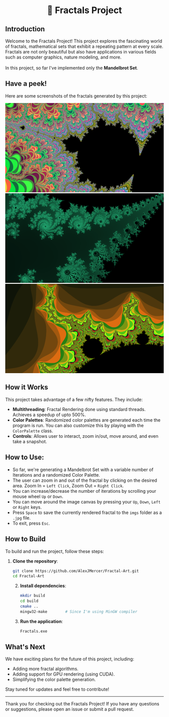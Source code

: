 <h1 align="center">🌿 Fractals Project</h1>

## Introduction
Welcome to the Fractals Project! This project explores the fascinating world of fractals, mathematical sets that exhibit a repeating pattern at every scale. Fractals are not only beautiful but also have applications in various fields such as computer graphics, nature modeling, and more. <br><br>
In this project, so far I've implemented only the **Mandelbrot Set**.

## Have a peek!
Here are some screenshots of the fractals generated by this project:

![Colorful](./imgs/Screenshot1.png)
![Jade](./imgs/Screenshot2.png)
![Orange Lightning](./imgs/Screenshot3.png)


## How it Works
This project takes advantage of a few nifty features. They include:
- **Multithreading**: Fractal Rendering done using standard threads. Achieves a speedup of upto 500%.
- **Color Palettes**: Randomized color palettes are generated each time the program is run. You can also customize this by playing with the `ColorPalette` class.
- **Controls**: Allows user to interact, zoom in/out, move around, and even take a snapshot.


## How to Use:
- So far, we're generating a Mandelbrot Set with a variable number of Iterations and a randomized Color Palette.
- The user can zoom in and out of the fractal by clicking on the desired area. Zoom In = `Left Click`, Zoom Out = `Right Click`.
- You can increase/decrease the number of iterations by scrolling your mouse wheel `Up` or `Down`.
- You can move around the image canvas by pressing your `Up`, `Down`, `Left` or `Right` keys.
- Press `Space` to save the currently rendered fractal to the `imgs` folder as a `.jpg` file.
- To exit, press `Esc`.

## How to Build
To build and run the project, follow these steps:

1. **Clone the repository**:
    ```sh
    git clone https://github.com/AlexJMercer/Fractal-Art.git
    cd Fractal-Art
    ```
    2. **Install dependencies**:
        ```sh
        mkdir build
        cd build
        cmake ..
        mingw32-make        # Since I'm using MinGW compiler
        ```

    3. **Run the application**:
        ```sh
        Fractals.exe
        ```

## What's Next
We have exciting plans for the future of this project, including:
- Adding more fractal algorithms.
- Adding support for GPU rendering (using CUDA).
- Simplifying the color palette generation.

Stay tuned for updates and feel free to contribute!

---

Thank you for checking out the Fractals Project! If you have any questions or suggestions, please open an issue or submit a pull request.
